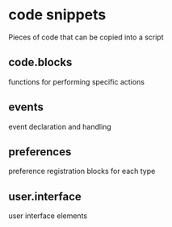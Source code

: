 # code snippets

Pieces of code that can be copied into a script

## code.blocks

functions for performing specific actions

## events

event declaration and handling

## preferences

preference registration blocks for each type

## user.interface

user interface elements